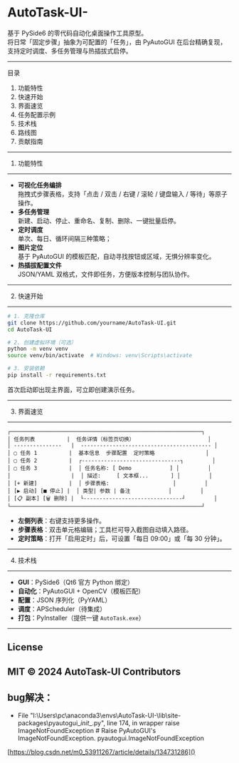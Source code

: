 # AutoTask-UI-  

基于 PySide6 的零代码自动化桌面操作工具原型。  
将日常「固定步骤」抽象为可配置的「任务」，由 PyAutoGUI 在后台精确复现，支持定时调度、多任务管理与热插拔式启停。

------

目录  

1. 功能特性  
2. 快速开始  
3. 界面速览  
4. 任务配置示例  
5. 技术栈  
6. 路线图  
7. 贡献指南  

------

1. 功能特性

------

- **可视化任务编排**  
  拖拽式步骤表格，支持「点击 / 双击 / 右键 / 滚轮 / 键盘输入 / 等待」等原子操作。
- **多任务管理**  
  新建、启动、停止、重命名、复制、删除、一键批量启停。
- **定时调度**  
  单次、每日、循环间隔三种策略；
- **图片定位**  
  基于 PyAutoGUI 的模板匹配，自动寻找按钮或区域，无惧分辨率变化。
- **热插拔配置文件**  
  JSON/YAML 双格式，文件即任务，方便版本控制与团队协作。

------

2. 快速开始

------

```bash
# 1. 克隆仓库
git clone https://github.com/yourname/AutoTask-UI.git
cd AutoTask-UI

# 2. 创建虚拟环境（可选）
python -m venv venv
source venv/bin/activate  # Windows: venv\Scripts\activate

# 3. 安装依赖
pip install -r requirements.txt

```

首次启动即出现主界面，可立即创建演示任务。

------

3. 界面速览

------

```
┌────────────────────────────────────────────────────────────┐
│ 任务列表          |  任务详情（标签页切换）                       │
│ ---------------   |  ----------------------------------------- │
│ ▢ 任务 1          |  基本信息  步骤配置  定时策略                │
│ ▢ 任务 2          |  ┌-------------------------------┐         │
│ ▢ 任务 3          |  │ 任务名称: [ Demo            ] │         │
│                   |  │ 描述:     [ 文本框...       ] │         │
│ [+ 新建]          |  │ 步骤表格:                    │         │
│ [▶ 启动] [■ 停止] |  │ 类型| 参数 | 备注            │         │
│ [📋 副本] [🗑 删除] |  └-------------------------------┘         │
└────────────────────────────────────────────────────────────┘
```

- **左侧列表**：右键支持更多操作。  
- **步骤表格**：双击单元格编辑；工具栏可导入截图自动填入路径。  
- **定时策略**：打开「启用定时」后，可设置「每日 09:00」或「每 30 分钟」。

------

4. 技术栈

------

- **GUI**：PySide6（Qt6 官方 Python 绑定）  
- **自动化**：PyAutoGUI + OpenCV（模板匹配）  
- **配置**：JSON 序列化（PyYAML）  
- **调度**：APScheduler（待集成）  
- **打包**：PyInstaller（提供一键 `AutoTask.exe`）

------

## License

MIT © 2024 AutoTask-UI Contributors
------

## bug解决：

* File "I:\Users\pc\anaconda3\envs\AutoTask-UI-\lib\site-packages\pyautogui\__init__.py", line 174, in wrapper     raise ImageNotFoundException  # Raise PyAutoGUI's ImageNotFoundException. pyautogui.ImageNotFoundException

[https://blog.csdn.net/m0_53911267/article/details/134731286]()